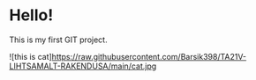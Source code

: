 # Hello!

This is my first GIT project.

![this is cat]https://raw.githubusercontent.com/Barsik398/TA21V-LIHTSAMALT-RAKENDUSA/main/cat.jpg